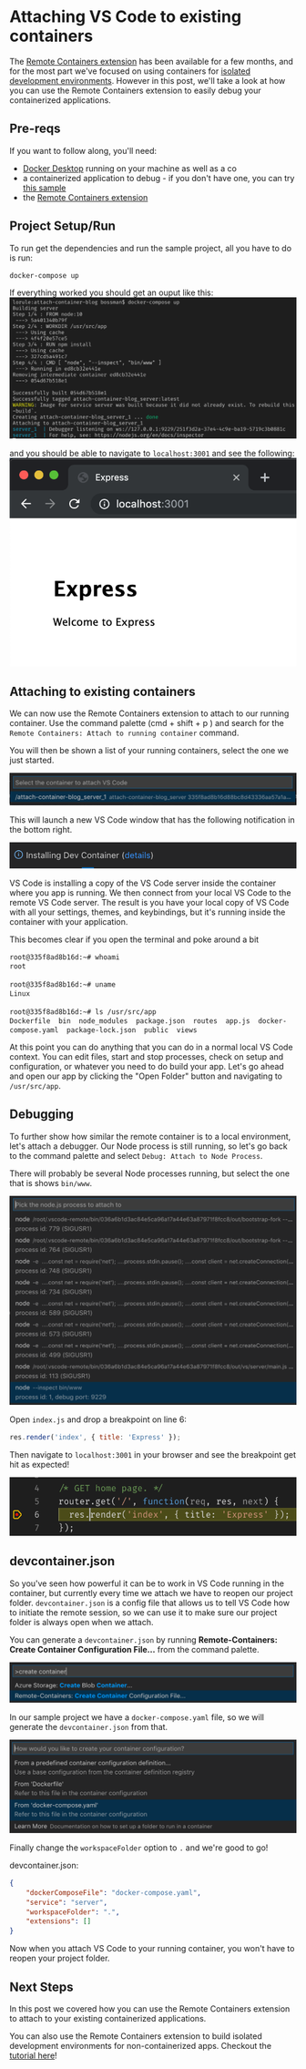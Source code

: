 # Attaching VS Code to existing containers

The [Remote Containers extension](https://marketplace.visualstudio.com/items?itemName=ms-vscode-remote.remote-containers) has been available for a few months, and for the most part we've focused on using containers for [isolated development environments](https://code.visualstudio.com/remote-tutorials/containers/getting-started).
However in this post, we'll take a look at how you can use the Remote Containers extension to easily debug your containerized applications.

## Pre-reqs
If you want to follow along, you'll need:
- [Docker Desktop](https://www.docker.com/products/docker-desktop) running on your machine as well as a co
- a containerized application to debug - if you don't have one, you can try [this sample](https://github.com/bowdenk7/attach-container-blog)
- the [Remote Containers extension](https://marketplace.visualstudio.com/items?itemName=ms-vscode-remote.remote-containers)

## Project Setup/Run
To run get the dependencies and run the sample project, all you have to do is run:
```
docker-compose up
```

If everything worked you should get an ouput like this:
![docker-compose up output](images/docker-compose-up.png)

and you should be able to navigate to `localhost:3001` and see the following:
![running express app](images/express.png)

## Attaching to existing containers
We can now use the Remote Containers extension to attach to our running container.
Use the command palette (cmd + shift + p <replace with cool docs thing>) and search for the `Remote Containers: Attach to running container` command.

You will then be shown a list of your running containers, select the one we just started.

![attach command](images/attach-command.png)

This will launch a new VS Code window that has the following notification in the bottom right.

![connecting notification](images/connecting.png)

VS Code is installing a copy of the VS Code server inside the container where you app is running.
We then connect from your local VS Code to the remote VS Code server.
The result is you have your local copy of VS Code with all your settings, themes, and keybindings, but it's running inside the container with your application.

This becomes clear if you open the terminal and poke around a bit
```
root@335f8ad8b16d:~# whoami
root

root@335f8ad8b16d:~# uname
Linux

root@335f8ad8b16d:~# ls /usr/src/app
Dockerfile  bin  node_modules  package.json  routes  app.js  docker-compose.yaml  package-lock.json  public  views
```

At this point you can do anything that you can do in a normal local VS Code context. 
You can edit files, start and stop processes, check on setup and configuration, or whatever you need to do build your app.
Let's go ahead and open our app by clicking the "Open Folder" button and navigating to `/usr/src/app`.

## Debugging

To further show how similar the remote container is to a local environment, let's attach a debugger.
Our Node process is still running, so let's go back to the command palette and select `Debug: Attach to Node Process`.

There will probably be several Node processes running, but select the one that is shows `bin/www`.

![attach to process](images/attach.png)

Open `index.js` and drop a breakpoint on line 6:

```js
res.render('index', { title: 'Express' });
```

Then navigate to `localhost:3001` in your browser and see the breakpoint get hit as expected!

![we hit the breakpoint](images/breakpoint.png)

## devcontainer.json

So you've seen how powerful it can be to work in VS Code running in the container, but currently every time we attach we have to reopen our project folder.
`devcontainer.json` is a config file that allows us to tell VS Code how to initiate the remote session, so we can use it to make sure our project folder is always open when we attach.

You can generate a `devcontainer.json` by running **Remote-Containers: Create Container Configuration File...** from the command palette.

![create container command](images/generate.png)

In our sample project we have a `docker-compose.yaml` file, so we will generate the `devcontainer.json` from that.

![generate config file from compose file](images/from-compose.png)

Finally change the `workspaceFolder` option to `.` and we're good to go!

devcontainer.json:
```json
{
	"dockerComposeFile": "docker-compose.yaml",
	"service": "server",
	"workspaceFolder": ".",
	"extensions": []
}
```

Now when you attach VS Code to your running container, you won't have to reopen your project folder.

## Next Steps

In this post we covered how you can use the Remote Containers extension to attach to your existing containerized applications. 

You can also use the Remote Containers extension to build isolated development environments for non-containerized apps. Checkout the [tutorial here](https://code.visualstudio.com/remote-tutorials/containers/getting-started)!